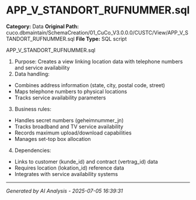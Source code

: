 # APP_V_STANDORT_RUFNUMMER.sql

**Category:** Data
**Original Path:** cuco.dbmaintain/SchemaCreation/01_CuCo_V3.0.0.0/CUSTC/View/APP_V_STANDORT_RUFNUMMER.sql
**File Type:** SQL script

APP_V_STANDORT_RUFNUMMER.sql
1. Purpose: Creates a view linking location data with telephone numbers and service availability
2. Data handling:
- Combines address information (state, city, postal code, street)
- Maps telephone numbers to physical locations
- Tracks service availability parameters
3. Business rules:
- Handles secret numbers (geheimnummer_jn)
- Tracks broadband and TV service availability
- Records maximum upload/download capabilities
- Manages set-top box allocation
4. Dependencies:
- Links to customer (kunde_id) and contract (vertrag_id) data
- Requires location (lokation_id) reference data
- Integrates with service availability systems

---
*Generated by AI Analysis - 2025-07-05 16:39:31*
